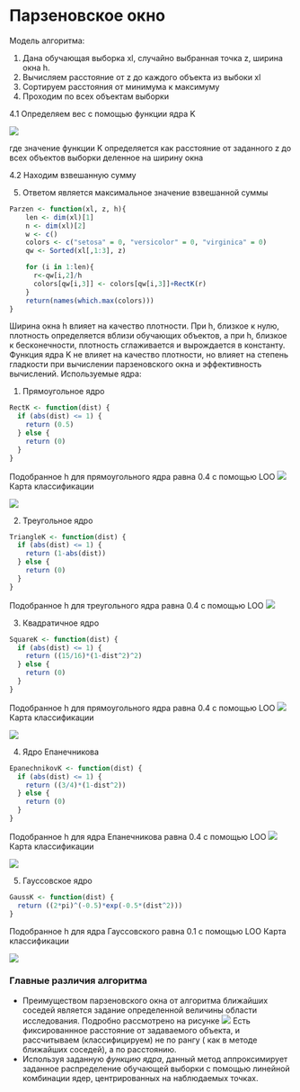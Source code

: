 # Парзеновское окно
Модель алгоритма:
1. Дана обучающая выборка xl, случайно выбранная точка z, ширина окна h.
2. Вычисляем расстояние от z до каждого объекта из выбоки xl
3. Сортируем расстояния от минимума к максимуму
4. Проходим по всех объектам выборки

 4.1 Определяем вес с помощью функции ядра K
 
![](https://github.com/Elzara20/university/blob/master/Parzen%20window/parzen_h.jpg)

где значение функции K определяется как расстояние от заданного z до всех объектов выборки деленное на ширину окна

 4.2 Находим взвешанную сумму 
 
5. Ответом является максимальное значение взвешанной суммы
```R
Parzen <- function(xl, z, h){
    len <- dim(xl)[1]
    n <- dim(xl)[2]
    w <- c()
    colors <- c("setosa" = 0, "versicolor" = 0, "virginica" = 0)
    qw <- Sorted(xl[,1:3], z)

    for (i in 1:len){ 
      r<-qw[i,2]/h
      colors[qw[i,3]] <- colors[qw[i,3]]+RectK(r) 
    }   
    return(names(which.max(colors)))
}
```
Ширина окна h влияет на качество плотности. При h, близкое к нулю, плотность определяется вблизи обучающих объектов, а при h, близкое к бесконечности, плотность сглаживается и вырождается в константу.
Функция ядра K не влияет на качество плотности, но влияет на степень гладкости при вычислении парзеновского окна и эффективность вычислений.
Используемые ядра:
1. Прямоугольное ядро
```R
RectK <- function(dist) {
  if (abs(dist) <= 1) {
    return (0.5)
  } else {
    return (0)
  }
}
```
Подобранное h для прямоугольного ядра равна 0.4 с помощью LOO
![](https://github.com/Elzara20/university/blob/master/Parzen%20window/RectKernel.jpg)
Карта классификации 

![](https://github.com/Elzara20/university/blob/master/Parzen%20window/Parzen_Rect.jpg)

2. Треугольное ядро
```R
TriangleK <- function(dist) {
  if (abs(dist) <= 1) {
    return (1-abs(dist))
  } else {
    return (0)
  }
}
```
Подобранное h для треугольного ядра равна 0.4 с помощью LOO
![](https://github.com/Elzara20/university/blob/master/Parzen%20window/TKernel.jpg)

3. Квадратичное ядро
```R
SquareK <- function(dist) {
  if (abs(dist) <= 1) {
    return ((15/16)*(1-dist^2)^2)
  } else {
    return (0)
  }
}
```
Подобранное h для прямоугольного ядра равна 0.4 с помощью LOO
![](https://github.com/Elzara20/university/blob/master/Parzen%20window/SquareKernel.jpg)
Карта классификации 

![](https://github.com/Elzara20/university/blob/master/Parzen%20window/Parzen_Square.jpg)

4. Ядро Епанечникова
```R
EpanechnikovK <- function(dist) {
  if (abs(dist) <= 1) {
    return ((3/4)*(1-dist^2))
  } else {
    return (0)
  }
}
```
Подобранное h для ядра Епанечникова равна 0.4 с помощью LOO
![](https://github.com/Elzara20/university/blob/master/Parzen%20window/EKernel.jpg)
Карта классификации 

![](https://github.com/Elzara20/university/blob/master/Parzen%20window/Parzen_Ep.jpg)


5. Гауссовское ядро
```R
GaussK <- function(dist) {
  return ((2*pi)^(-0.5)*exp(-0.5*(dist^2)))
}
```

Подобранное h для ядра Гауссовского равна 0.1 с помощью LOO
Карта классификации 

![](https://github.com/Elzara20/university/blob/master/Parzen%20window/Parzen_g.png)

### Главные различия алгоритма
- Преимуществом парзеновского окна от алгоритма ближайших соседей является задание определенной величины области исследования. Подробно рассмотрено на рисунке
![](https://github.com/Elzara20/university/blob/master/Parzen%20window/example.jpg)
Есть фиксированнное расстояние от задаваемого объекта, и рассчитываем (классифицируем) не по рангу ( как в методе ближайших соседей), а по расстоянию. 
- Используя заданную *функцию ядра*, данный метод аппроксимирует заданное распределение обучающей выборки с помощью линейной комбинации ядер, центрированных на наблюдаемых точках.




